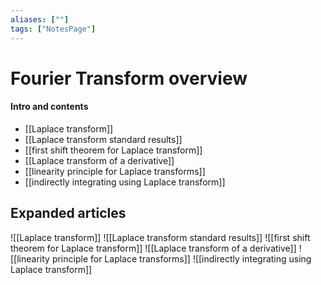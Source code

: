 ```yaml
---
aliases: [""]
tags: ["NotesPage"]
---
```


# Fourier Transform overview

#### Intro and contents
- [[Laplace transform]]
- [[Laplace transform standard results]]
- [[first shift theorem for Laplace transform]]
- [[Laplace transform of a derivative]]
- [[linearity principle for Laplace transforms]]
- [[indirectly integrating using Laplace transform]] 


## Expanded articles
![[Laplace transform]]
![[Laplace transform standard results]]
![[first shift theorem for Laplace transform]]
![[Laplace transform of a derivative]]
![[linearity principle for Laplace transforms]]
![[indirectly integrating using Laplace transform]] 







